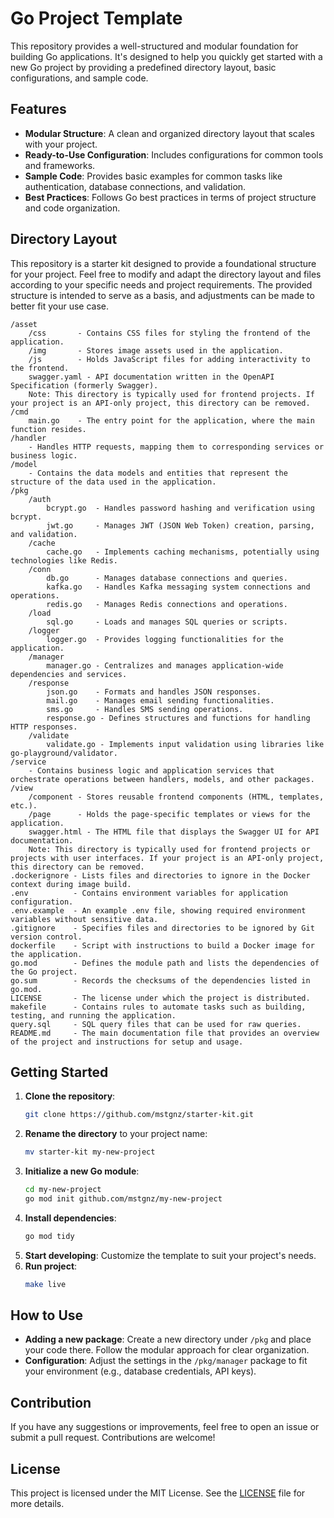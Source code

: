 # Go Project Template

This repository provides a well-structured and modular foundation for building Go applications. It's designed to help you quickly get started with a new Go project by providing a predefined directory layout, basic configurations, and sample code.

## Features

- **Modular Structure**: A clean and organized directory layout that scales with your project.
- **Ready-to-Use Configuration**: Includes configurations for common tools and frameworks.
- **Sample Code**: Provides basic examples for common tasks like authentication, database connections, and validation.
- **Best Practices**: Follows Go best practices in terms of project structure and code organization.

## Directory Layout
This repository is a starter kit designed to provide a foundational structure for your project. Feel free to modify and adapt the directory layout and files according to your specific needs and project requirements. The provided structure is intended to serve as a basis, and adjustments can be made to better fit your use case.


```
/asset
    /css       - Contains CSS files for styling the frontend of the application.
    /img       - Stores image assets used in the application.
    /js        - Holds JavaScript files for adding interactivity to the frontend.
    swagger.yaml - API documentation written in the OpenAPI Specification (formerly Swagger).
    Note: This directory is typically used for frontend projects. If your project is an API-only project, this directory can be removed.
/cmd
    main.go    - The entry point for the application, where the main function resides.
/handler
    - Handles HTTP requests, mapping them to corresponding services or business logic.
/model
    - Contains the data models and entities that represent the structure of the data used in the application.
/pkg
    /auth
        bcrypt.go  - Handles password hashing and verification using bcrypt.
        jwt.go     - Manages JWT (JSON Web Token) creation, parsing, and validation.
    /cache
        cache.go   - Implements caching mechanisms, potentially using technologies like Redis.
    /conn
        db.go      - Manages database connections and queries.
        kafka.go   - Handles Kafka messaging system connections and operations.
        redis.go   - Manages Redis connections and operations.
    /load
        sql.go     - Loads and manages SQL queries or scripts. 
    /logger
        logger.go  - Provides logging functionalities for the application.
    /manager
        manager.go - Centralizes and manages application-wide dependencies and services.
    /response
        json.go    - Formats and handles JSON responses.
        mail.go    - Manages email sending functionalities.
        sms.go     - Handles SMS sending operations.
        response.go - Defines structures and functions for handling HTTP responses.
    /validate
        validate.go - Implements input validation using libraries like go-playground/validator.
/service
    - Contains business logic and application services that orchestrate operations between handlers, models, and other packages.
/view
    /component - Stores reusable frontend components (HTML, templates, etc.).
    /page      - Holds the page-specific templates or views for the application.
    swagger.html - The HTML file that displays the Swagger UI for API documentation.
    Note: This directory is typically used for frontend projects or projects with user interfaces. If your project is an API-only project, this directory can be removed.
.dockerignore - Lists files and directories to ignore in the Docker context during image build.
.env          - Contains environment variables for application configuration.
.env.example  - An example .env file, showing required environment variables without sensitive data.
.gitignore    - Specifies files and directories to be ignored by Git version control.
dockerfile    - Script with instructions to build a Docker image for the application.
go.mod        - Defines the module path and lists the dependencies of the Go project.
go.sum        - Records the checksums of the dependencies listed in go.mod.
LICENSE       - The license under which the project is distributed.
makefile      - Contains rules to automate tasks such as building, testing, and running the application.
query.sql     - SQL query files that can be used for raw queries.
README.md     - The main documentation file that provides an overview of the project and instructions for setup and usage.
```

## Getting Started

1. **Clone the repository**:
    ```bash
    git clone https://github.com/mstgnz/starter-kit.git
    ```
2. **Rename the directory** to your project name:
    ```bash
    mv starter-kit my-new-project
    ```
3. **Initialize a new Go module**:
    ```bash
    cd my-new-project
    go mod init github.com/mstgnz/my-new-project
    ```
4. **Install dependencies**:
    ```bash
    go mod tidy
    ```
5. **Start developing**: Customize the template to suit your project's needs.
6. **Run project**:
    ```bash
    make live
    ```

## How to Use

- **Adding a new package**: Create a new directory under `/pkg` and place your code there. Follow the modular approach for clear organization.
- **Configuration**: Adjust the settings in the `/pkg/manager` package to fit your environment (e.g., database credentials, API keys).

## Contribution

If you have any suggestions or improvements, feel free to open an issue or submit a pull request. Contributions are welcome!

## License

This project is licensed under the MIT License. See the [LICENSE](LICENSE) file for more details.